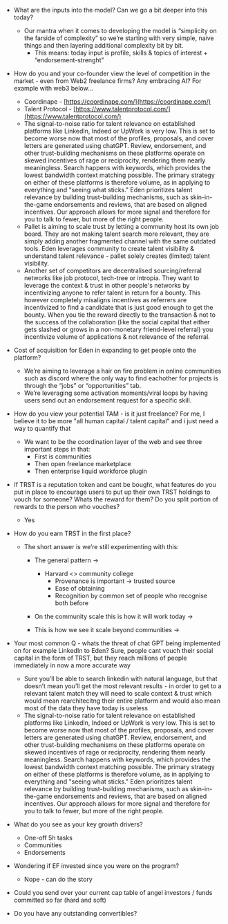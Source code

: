 - What are the inputs into the model? Can we go a bit deeper into this today?
    - Our mantra when it comes to developing the model is “simplicity on the farside of complexity” so we’re starting with very simple, naive things and then layering additional complexity bit by bit.
        - This means: today input is profile, skills & topics of interest + “endorsement-strenght”
- How do you and your co-founder view the level of competition in the market - even from Web2 freelance firms? Any embracing AI? For example with web3 below...
    - Coordinape - [https://coordinape.com/](https://coordinape.com/)
    - Talent Protocol - [https://www.talentprotocol.com/](https://www.talentprotocol.com/)
    - The signal-to-noise ratio for talent relevance on established platforms like LinkedIn, Indeed or UpWork is very low. This is set to become worse now that most of the profiles, proposals, and cover letters are generated using chatGPT. Review, endorsement, and other trust-building mechanisms on these platforms operate on skewed incentives of rage or reciprocity, rendering them nearly meaningless. Search happens with keywords, which provides the lowest bandwidth context matching possible. The primary strategy on either of these platforms is therefore volume, as in applying to everything and "seeing what sticks." Eden prioritizes talent relevance by building trust-building mechanisms, such as skin-in-the-game endorsements and reviews, that are based on aligned incentives. Our approach allows for more signal and therefore for you to talk to fewer, but more of the right people.
    - Pallet is aiming to scale trust by letting a community host its own job board. They are not making talent search more relevant, they are simply adding another fragmented channel with the same outdated tools. Eden leverages community to create talent visibility & understand talent relevance - pallet solely creates (limited) talent visibility.
    - Another set of competitors are decentralised sourcing/referral networks like job protocol, tech-tree or intropia. They want to leverage the context & trust in other people's networks by incentivizing anyone to refer talent in return for a bounty. This however completely misaligns incentives as referrers are incentivized to find a candidate that is just good enough to get the bounty. When you tie the reward directly to the transaction & not to the success of the collaboration (like the social capital that either gets slashed or grows in a non-monetary friend-level referral) you incentivize volume of applications & not relevance of the referral.
- Cost of acquisition for Eden in expanding to get people onto the platform?
    - We’re aiming to leverage a hair on fire problem in online communities such as discord where the only way to find eachother for projects is through the “jobs” or “opportunities” tab.
    - We’re leveraging some activation moments/viral loops by having users send out an endorsement request for a specific skill.
- How do you view your potential TAM - is it just freelance? For me, I believe it to be more "all human capital / talent capital" and i just need a way to quantify that
    - We want to be the coordination layer of the web and see three important steps in that:
        - First is communities
        - Then open freelance marketplace
        - Then enterprise liquid workforce plugin
- If TRST is a reputation token and cant be bought, what features do you put in place to encourage users to put up their own TRST holdings to vouch for someone? Whats the reward for them? Do you split portion of rewards to the person who vouches?
    - Yes
- How do you earn TRST in the first place?
    - The short answer is we’re still experimenting with this:
        - The general pattern →
            - Harvard <> community college
                - Provenance is important → trusted source
                - Ease of obtaining
                - Recognition by common set of people who recognise both before
        - On the community scale this is how it will work today →
            
        - This is how we see it scale beyond communities →
            
- Your most common Q - whats the threat of chat GPT being implemented on for example LinkedIn to Eden? Sure, people cant vouch their social capital in the form of TRST, but they reach millions of people immediately in now a more accurate way
    - Sure you’ll be able to search linkedin with natural language, but that doesn’t mean you’ll get the most relevant results - in order to get to a relevant talent match they will need to scale context & trust which would mean rearchitecitng their entire platform and would also mean most of the data they have today is useless
    - The signal-to-noise ratio for talent relevance on established platforms like LinkedIn, Indeed or UpWork is very low. This is set to become worse now that most of the profiles, proposals, and cover letters are generated using chatGPT. Review, endorsement, and other trust-building mechanisms on these platforms operate on skewed incentives of rage or reciprocity, rendering them nearly meaningless. Search happens with keywords, which provides the lowest bandwidth context matching possible. The primary strategy on either of these platforms is therefore volume, as in applying to everything and "seeing what sticks." Eden prioritizes talent relevance by building trust-building mechanisms, such as skin-in-the-game endorsements and reviews, that are based on aligned incentives. Our approach allows for more signal and therefore for you to talk to fewer, but more of the right people.
- What do you see as your key growth drivers?
    - One-off 5h tasks
    - Communities
    - Endorsements
- Wondering if EF invested since you were on the program?
    - Nope - can do the story
- Could you send over your current cap table of angel investors / funds committed so far (hard and soft)
    
- Do you have any outstanding convertibles?
